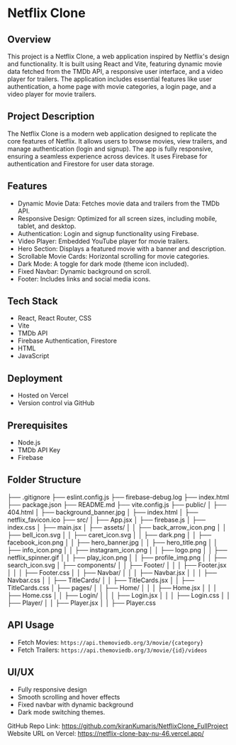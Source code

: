 # Netflix Clone

## Overview

This project is a Netflix Clone, a web application inspired by Netflix's design and functionality. It is built using React and Vite, featuring dynamic movie data fetched from the TMDb API, a responsive user interface, and a video player for trailers. The application includes essential features like user authentication, a home page with movie categories, a login page, and a video player for movie trailers.

## Project Description

The Netflix Clone is a modern web application designed to replicate the core features of Netflix. It allows users to browse movies, view trailers, and manage authentication (login and signup). The app is fully responsive, ensuring a seamless experience across devices. It uses Firebase for authentication and Firestore for user data storage.

## Features

- Dynamic Movie Data: Fetches movie data and trailers from the TMDb API.
- Responsive Design: Optimized for all screen sizes, including mobile, tablet, and desktop.
- Authentication: Login and signup functionality using Firebase.
- Video Player: Embedded YouTube player for movie trailers.
- Hero Section: Displays a featured movie with a banner and description.
- Scrollable Movie Cards: Horizontal scrolling for movie categories.
- Dark Mode: A toggle for dark mode (theme icon included).
- Fixed Navbar: Dynamic background on scroll.
- Footer: Includes links and social media icons.

## Tech Stack

- React, React Router, CSS
- Vite
- TMDb API
- Firebase Authentication, Firestore
- HTML
- JavaScript

## Deployment

- Hosted on Vercel
- Version control via GitHub

## Prerequisites

- Node.js
- TMDb API Key
- Firebase

## Folder Structure

├── .gitignore
├── eslint.config.js
├── firebase-debug.log
├── index.html
├── package.json
├── README.md
├── vite.config.js
├── public/
│ ├── 404.html
│ ├── background_banner.jpg
│ ├── index.html
│ ├── netflix_favicon.ico
├── src/
│ ├── App.jsx
│ ├── firebase.js
│ ├── index.css
│ ├── main.jsx
│ ├── assets/
│ │ ├── back_arrow_icon.png
│ │ ├── bell_icon.svg
│ │ ├── caret_icon.svg
│ │ ├── dark.png
│ │ ├── facebook_icon.png
│ │ ├── hero_banner.jpg
│ │ ├── hero_title.png
│ │ ├── info_icon.png
│ │ ├── instagram_icon.png
│ │ ├── logo.png
│ │ ├── netflix_spinner.gif
│ │ ├── play_icon.png
│ │ ├── profile_img.png
│ │ ├── search_icon.svg
│ ├── components/
│ │ ├── Footer/
│ │ │ ├── Footer.jsx
│ │ │ ├── Footer.css
│ │ ├── Navbar/
│ │ │ ├── Navbar.jsx
│ │ │ ├── Navbar.css
│ │ ├── TitleCards/
│ │ ├── TitleCards.jsx
│ │ ├── TitleCards.css
│ ├── pages/
│ │ ├── Home/
│ │ │ ├── Home.jsx
│ │ │ ├── Home.css
│ │ ├── Login/
│ │ │ ├── Login.jsx
│ │ │ ├── Login.css
│ │ ├── Player/
│ │ ├── Player.jsx
│ │ ├── Player.css

## API Usage

- Fetch Movies: `https://api.themoviedb.org/3/movie/{category}`
- Fetch Trailers: `https://api.themoviedb.org/3/movie/{id}/videos`

## UI/UX

- Fully responsive design
- Smooth scrolling and hover effects
- Fixed navbar with dynamic background
- Dark mode switching themes.

GitHub Repo Link: https://github.com/kiranKumaris/NetflixClone_FullProject
Website URL on Vercel: https://netflix-clone-bay-nu-46.vercel.app/
